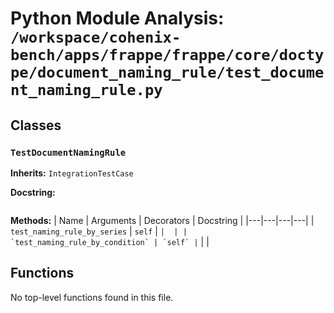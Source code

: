 # Python Module Analysis: `/workspace/cohenix-bench/apps/frappe/frappe/core/doctype/document_naming_rule/test_document_naming_rule.py`

## Classes

### `TestDocumentNamingRule`
**Inherits:** `IntegrationTestCase`


**Docstring:**
```

```

**Methods:**
| Name | Arguments | Decorators | Docstring |
|---|---|---|---|
| `test_naming_rule_by_series` | `self` | `` |  |
| `test_naming_rule_by_condition` | `self` | `` |  |





## Functions

No top-level functions found in this file.
